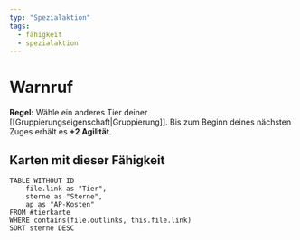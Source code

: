 ```yaml
---
typ: "Spezialaktion"
tags:   
  - fähigkeit
  - spezialaktion
---  
```


# Warnruf 
**Regel:** Wähle ein anderes Tier deiner [[Gruppierungseigenschaft|Gruppierung]]. Bis zum Beginn deines nächsten Zuges erhält es **+2 Agilität**.

## Karten mit dieser Fähigkeit  
```dataview 
TABLE WITHOUT ID   
	file.link as "Tier",  
	sterne as "Sterne",   
	ap as "AP-Kosten" 
FROM #tierkarte 
WHERE contains(file.outlinks, this.file.link) 
SORT sterne DESC

